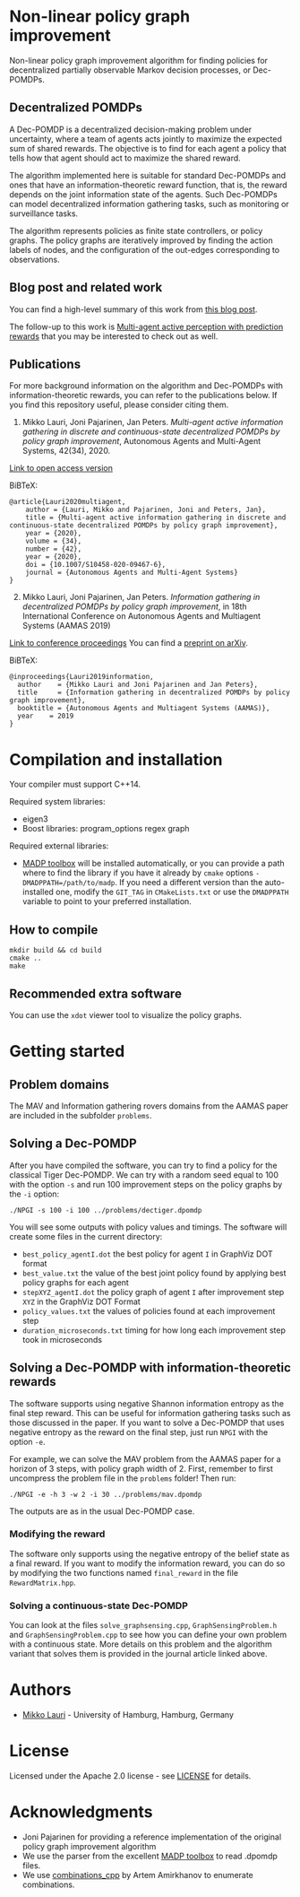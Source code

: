 # Non-linear policy graph improvement
Non-linear policy graph improvement algorithm for finding policies for decentralized partially observable Markov decision processes, or Dec-POMDPs.

## Decentralized POMDPs
A Dec-POMDP is a decentralized decision-making problem under uncertainty, where a team of agents acts jointly to maximize the expected sum of shared rewards.
The objective is to find for each agent a policy that tells how that agent should act to maximize the shared reward.

The algorithm implemented here is suitable for standard Dec-POMDPs and ones that have an information-theoretic reward function, that is, the reward depends on the joint information state of the agents.
Such Dec-POMDPs can model decentralized information gathering tasks, such as monitoring or surveillance tasks.

The algorithm represents policies as finite state controllers, or policy graphs.
The policy graphs are iteratively improved by finding the action labels of nodes, and the configuration of the out-edges corresponding to observations.

## Blog post and related work
You can find a high-level summary of this work from [this blog post](https://laurimi.github.io/research/2020/06/13/active-perception.html).

The follow-up to this work is [Multi-agent active perception with prediction rewards](https://github.com/laurimi/multiagent-prediction-reward) that you may be interested to check out as well.

## Publications
For more background information on the algorithm and Dec-POMDPs with information-theoretic rewards, you can refer to the publications below.
If you find this repository useful, please consider citing them.

1. Mikko Lauri, Joni Pajarinen, Jan Peters. *Multi-agent active information gathering in discrete and continuous-state decentralized POMDPs by policy graph improvement*, Autonomous Agents and Multi-Agent Systems, 42(34), 2020.

[Link to open access version](https://link.springer.com/article/10.1007/s10458-020-09467-6)

BiBTeX:
```
@article{Lauri2020multiagent,
  	author = {Lauri, Mikko and Pajarinen, Joni and Peters, Jan},
	title = {Multi-agent active information gathering in discrete and continuous-state decentralized POMDPs by policy graph improvement},
	year = {2020},
	volume = {34},
	number = {42},
	year = {2020},
	doi = {10.1007/S10458-020-09467-6},
	journal = {Autonomous Agents and Multi-Agent Systems}
}
```

2. Mikko Lauri, Joni Pajarinen, Jan Peters. *Information gathering in decentralized POMDPs by policy graph improvement*, in 18th International Conference on Autonomous Agents and Multiagent Systems (AAMAS 2019)

[Link to conference proceedings](https://dl.acm.org/doi/abs/10.5555/3306127.3331815)
You can find a [preprint on arXiv](https://arxiv.org/abs/1902.09840).

BiBTeX:
```
@inproceedings{Lauri2019information,
  author    = {Mikko Lauri and Joni Pajarinen and Jan Peters}, 
  title     = {Information gathering in decentralized POMDPs by policy graph improvement},
  booktitle = {Autonomous Agents and Multiagent Systems (AAMAS)},
  year    = 2019
}
```

# Compilation and installation
Your compiler must support C++14.

Required system libraries:
- eigen3
- Boost libraries: program_options regex graph

Required external libraries:
- [MADP toolbox](https://github.com/MADPToolbox/MADP)  will be installed automatically, or you can provide a path where to find the library if you have it already by `cmake` options `-DMADPPATH=/path/to/madp`. If you need a different version than the auto-installed one,  modify the `GIT_TAG` in `CMakeLists.txt` or use the `DMADPPATH` variable to point to your preferred installation.


## How to compile
```
mkdir build && cd build
cmake ..
make
```

## Recommended extra software
You can use the `xdot` viewer tool to visualize the policy graphs.

# Getting started

## Problem domains
The MAV and Information gathering rovers domains from the AAMAS paper are included in the subfolder `problems`.

## Solving a Dec-POMDP
After you have compiled the software, you can try to find a policy for the classical Tiger Dec-POMDP.
We can try with a random seed equal to 100 with the option `-s` and run 100 improvement steps on the policy graphs by the `-i` option:
```
./NPGI -s 100 -i 100 ../problems/dectiger.dpomdp
```

You will see some outputs with policy values and timings.
The software will create some files in the current directory:
- `best_policy_agentI.dot` the best policy for agent `I` in GraphViz DOT format
- `best_value.txt` the value of the best joint policy found by applying best policy graphs for each agent
- `stepXYZ_agentI.dot` the policy graph of agent `I` after improvement step `XYZ` in the GraphViz DOT Format
- `policy_values.txt` the values of policies found at each improvement step
- `duration_microseconds.txt` timing for how long each improvement step took in microseconds


## Solving a Dec-POMDP with information-theoretic rewards
The software supports using negative Shannon information entropy as the final step reward.
This can be useful for information gathering tasks such as those discussed in the paper.
If you want to solve a Dec-POMDP that uses negative entropy as the reward on the final step, just run `NPGI` with the option `-e`.

For example, we can solve the MAV problem from the AAMAS paper for a horizon of 3 steps, with policy graph width of 2.
First, remember to first uncompress the problem file in the `problems` folder!
Then run:
```
./NPGI -e -h 3 -w 2 -i 30 ../problems/mav.dpomdp
```

The outputs are as in the usual Dec-POMDP case.

### Modifying the reward
The software only supports using the negative entropy of the belief state as a final reward.
If you want to modify the information reward, you can do so by modifying the two functions named `final_reward` in the file `RewardMatrix.hpp`.

### Solving a continuous-state Dec-POMDP
You can look at the files `solve_graphsensing.cpp`, `GraphSensingProblem.h` and `GraphSensingProblem.cpp` to see how you can define your own problem with a continuous state.
More details on this problem and the algorithm variant that solves them is provided in the journal article linked above.


# Authors
* [Mikko Lauri](https://laurimi.github.io) - University of Hamburg, Hamburg, Germany

# License
Licensed under the Apache 2.0 license - see [LICENSE](LICENSE) for details.

# Acknowledgments
- Joni Pajarinen for providing a reference implementation of the original policy graph improvement algorithm
- We use the parser from the excellent [MADP toolbox](https://github.com/MADPToolbox/MADP) to read .dpomdp files.
- We use [combinations_cpp](https://github.com/artem-ogre/combinations_cpp) by Artem Amirkhanov to enumerate combinations.
